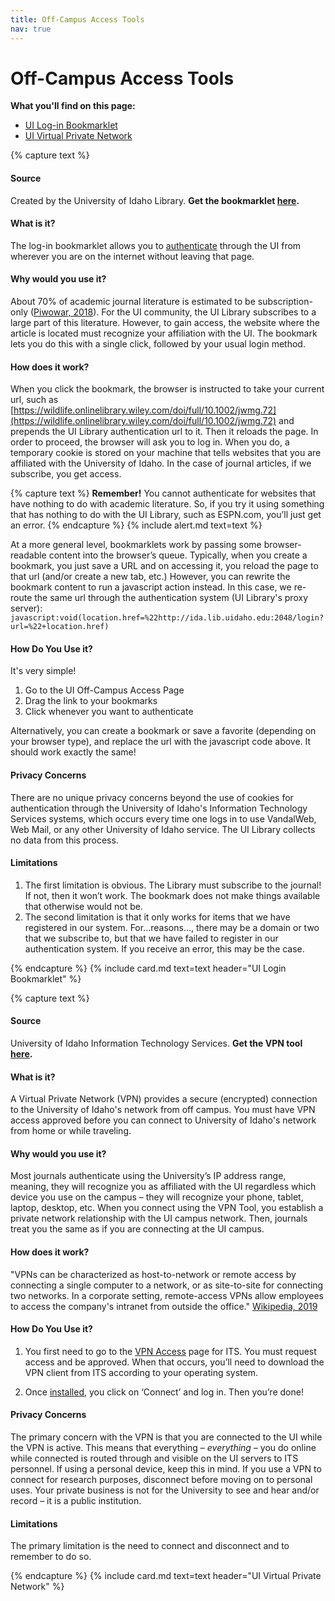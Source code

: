 ```yaml
---
title: Off-Campus Access Tools
nav: true
---
```


# Off-Campus Access Tools

**What you'll find on this page:**
- <a href="#bookmarklet">UI Log-in Bookmarklet</a>
- <a href="#vpn">UI Virtual Private Network</a>

<a id="bookmarklet"></a>
{% capture text %}
<a id="source"></a>

#### Source
Created by the University of Idaho Library.  **Get the bookmarklet [here](https://www.lib.uidaho.edu/find/articles.html#tools).**

<a id="whatisit"></a>

#### What is it?

The log-in bookmarklet allows you to <a href="{{ '/content/0-Concepts.html' | relative_url }}">authenticate</a> through the UI from wherever you are on the internet without leaving that page.

<a id="value"></a>

#### Why would you use it?

About 70% of academic journal literature is estimated to be subscription-only \([Piwowar, 2018](https://peerj.com/articles/4375/)\).  For the UI community, the UI Library subscribes to a large part of this literature.  However, to gain access, the website where the article is located must recognize your affiliation with the UI.  The bookmark lets you do this with a single click, followed by your usual login method.

<a id="howitworks"></a>

#### How does it work?

When you click the bookmark, the browser is instructed to take your current url, such as  
[https://wildlife.onlinelibrary.wiley.com/doi/full/10.1002/jwmg.72](https://wildlife.onlinelibrary.wiley.com/doi/full/10.1002/jwmg.72)
and prepends the UI Library authentication url to it.  Then it reloads the page.  In order to proceed, the browser will ask you to log in.  When you do, a temporary cookie is stored on your machine that tells websites that you are affiliated with the University of Idaho.  In the case of journal articles, if we subscribe, you get access.

{% capture text %}
**Remember!** You cannot authenticate for websites that have nothing to do with academic literature.  So, if you try it using something that has nothing to do with the UI Library, such as ESPN.com, you’ll just get an error.
{% endcapture %}
{% include alert.md text=text %}

At a more general level, bookmarklets work by passing some browser-readable content into the browser’s queue.  Typically, when you create a bookmark, you just save a URL and on accessing it, you reload the page to that url (and/or create a new tab, etc.)  However, you can rewrite the bookmark content to run a javascript action instead.  In this case, we re-route the same url through the authentication system (UI Library's proxy server):
```javascript:void(location.href=%22http://ida.lib.uidaho.edu:2048/login?url=%22+location.href)```

<a id="howtouseit"></a>

#### How Do You Use it?

It's very simple!

1. Go to the UI Off-Campus Access Page
2. Drag the link to your bookmarks
3. Click whenever you want to authenticate

Alternatively, you can create a bookmark or save a favorite (depending on your browser type), and replace the url with the javascript code above.  It should work exactly the same!

<a id="privacy"></a>

#### Privacy Concerns

There are no unique privacy concerns beyond the use of cookies for authentication through the University of Idaho's Information Technology Services systems, which occurs every time one logs in to use VandalWeb, Web Mail, or any other University of Idaho service.  The UI Library collects no data from this process.

<a id="limitations"></a>

#### Limitations

1. The first limitation is obvious.  The Library must subscribe to the journal!  If not, then it won’t work.  The bookmark does not make things available that otherwise would not be. 
2. The second limitation is that it only works for items that we have registered in our system.  For…reasons…, there may be a domain or two that we subscribe to, but that we have failed to register in our authentication system.  If you receive an error, this may be the case.


{% endcapture %}
{% include card.md text=text header="UI Login Bookmarklet" %}

<a id="vpn"></a>
{% capture text %}
<a id="source"></a>

#### Source
University of Idaho Information Technology Services.  **Get the VPN tool [here](https://support.uidaho.edu/TDClient/Requests/ServiceDet?ID=599).**

<a id="whatisit"></a>

#### What is it?

A Virtual Private Network (VPN) provides a secure (encrypted) connection to the University of Idaho's network from off campus. You must have VPN access approved before you can connect to University of Idaho's network from home or while traveling.

<a id="value"></a>

#### Why would you use it?

Most journals authenticate using the University’s IP address range, meaning, they will recognize you as affiliated with the UI regardless which device you use on the campus – they will recognize your phone, tablet, laptop, desktop, etc.  When you connect using the VPN Tool, you establish a private network relationship with the UI campus network.  Then, journals treat you the same as if you are connecting at the UI campus.

<a id="howitworks"></a>

#### How does it work?

\"VPNs can be characterized as host-to-network or remote access by connecting a single computer to a network, or as site-to-site for connecting two networks. In a corporate setting, remote-access VPNs allow employees to access the company's intranet from outside the office.\" [Wikipedia, 2019](https://en.wikipedia.org/wiki/Virtual_private_network) 

<a id="howtouseit"></a>

#### How Do You Use it?


1. You first need to go to the [VPN Access](https://support.uidaho.edu/TDClient/Requests/ServiceDet?ID=599) page for ITS.  You must request access and be approved.  When that occurs, you’ll need to download the VPN client from ITS according to your operating system.

2. Once [installed](https://support.uidaho.edu/TDClient/KB/ArticleDet?ID=40), you click on ‘Connect’ and log in.  Then you’re done!

<a id="privacy"></a>

#### Privacy Concerns

The primary concern with the VPN is that you are connected to the UI while the VPN is active.  This means that everything – *everything* – you do online while connected is routed through and visible on the UI servers to ITS personnel.  If using a personal device, keep this in mind.  If you use a VPN to connect for research purposes, disconnect before moving on to personal uses.  Your private business is not for the University to see and hear and/or record – it is a public institution.

<a id="limitations"></a>

#### Limitations

The primary limitation is the need to connect and disconnect and to remember to do so.

{% endcapture %}
{% include card.md text=text header="UI Virtual Private Network" %}
